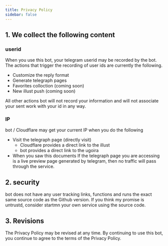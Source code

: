 ```yaml
---
title: Privacy Policy
sidebar: false
---
```


## 1. We collect the following content

### userid
When you use this bot, your telegram userid may be recorded by the bot.  
The actions that trigger the recording of user ids are currently the following.  

- Customize the reply format
- Generate telegraph pages
- Favorites colloction (coming soon)
- New illust push (coming soon)

All other actions bot will not record your information and will not associate your sent work with your id in any way.

### IP
bot / Cloudflare may get your current IP when you do the following  

- Visit the telegraph page (directly visit)
    - Cloudflare provides a direct link to the illust
    - bot provides a direct link to the ugoira 
- When you saw this documents
If the telegraph page you are accessing is a live preview page generated by telegram, then no traffic will pass through the service.


## 2. security
bot does not have any user tracking links, functions and runs the exact same source code as the Github version. If you think my promise is untrustd, consider startmn your own service using the source code.

## 3. Revisions
The Privacy Policy may be revised at any time. By continuing to use this bot, you continue to agree to the terms of the Privacy Policy.